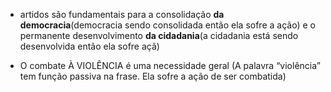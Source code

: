 

- artidos são fundamentais para a consolidação **da democracia**(democracia sendo consolidada então ela sofre  a ação) e o permanente desenvolvimento **da cidadania**(a cidadania está sendo desenvolvida então ela sofre açã)

- O combate À VIOLÊNCIA é uma necessidade geral (A palavra “violência” tem função passiva na frase. Ela sofre a ação de ser combatida)
